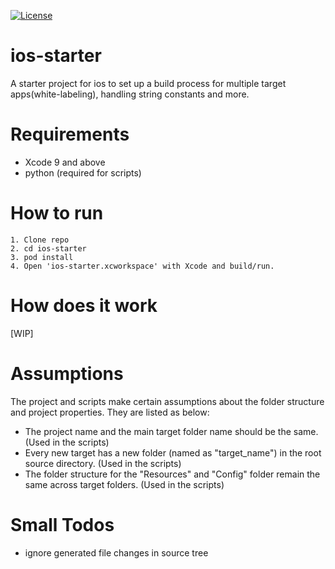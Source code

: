 [![License](http://img.shields.io/badge/license-MIT-green.svg?style=flat)](https://github.com/omirho/ios-starter/blob/master/LICENSE)

# ios-starter
A starter project for ios to set up a build process for multiple target apps(white-labeling), handling string constants and more.

# Requirements
* Xcode 9 and above
* python (required for scripts)

# How to run
```
1. Clone repo
2. cd ios-starter
3. pod install
4. Open 'ios-starter.xcworkspace' with Xcode and build/run.
```

# How does it work
[WIP]

# Assumptions
The project and scripts make certain assumptions about the folder structure and project properties. They are listed as below:
* The project name and the main target folder name should be the same. (Used in the scripts)
* Every new target has a new folder (named as "target_name") in the root source directory. (Used in the scripts)
* The folder structure for the "Resources" and "Config" folder remain the same across target folders. (Used in the scripts)


# Small Todos
* ignore generated file changes in source tree
